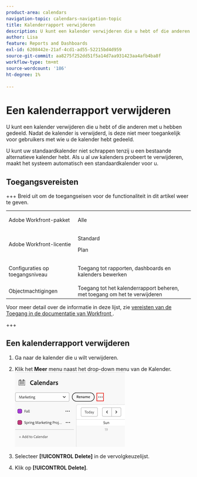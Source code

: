 ```yaml
---
product-area: calendars
navigation-topic: calendars-navigation-topic
title: Kalenderrapport verwijderen
description: U kunt een kalender verwijderen die u hebt of die anderen met u hebben gedeeld. Nadat de kalender is verwijderd, is deze niet meer toegankelijk voor gebruikers met wie u de kalender hebt gedeeld.
author: Lisa
feature: Reports and Dashboards
exl-id: 6208442e-21af-4cd1-ad55-52215bd4d959
source-git-commit: aa8275f252dd51f5a14d7aa931423aa4afb4ba8f
workflow-type: tm+mt
source-wordcount: '186'
ht-degree: 1%

---
```


# Een kalenderrapport verwijderen

U kunt een kalender verwijderen die u hebt of die anderen met u hebben gedeeld. Nadat de kalender is verwijderd, is deze niet meer toegankelijk voor gebruikers met wie u de kalender hebt gedeeld.

U kunt uw standaardkalender niet schrappen tenzij u een bestaande alternatieve kalender hebt. Als u al uw kalenders probeert te verwijderen, maakt het systeem automatisch een standaardkalender voor u.

## Toegangsvereisten

+++ Breid uit om de toegangseisen voor de functionaliteit in dit artikel weer te geven.

<table style="table-layout:auto"> 
 <col> 
 </col> 
 <col> 
 </col> 
 <tbody> 
  <tr> 
   <td role="rowheader">Adobe Workfront-pakket</td> 
   <td> <p>Alle</p> </td> 
  </tr> 
  <tr> 
   <td role="rowheader">Adobe Workfront-licentie</td> 
   <td><p>Standard</p>
       <p>Plan</p></td> 
  </tr> 
  <tr> 
   <td role="rowheader">Configuraties op toegangsniveau</td> 
   <td> <p> Toegang tot rapporten, dashboards en kalenders bewerken</p></td> 
  </tr> 
  <tr> 
   <td role="rowheader">Objectmachtigingen</td> 
   <td>Toegang tot het kalenderrapport beheren, met toegang om het te verwijderen</td> 
  </tr> 
 </tbody> 
</table>

Voor meer detail over de informatie in deze lijst, zie [&#x200B; vereisten van de Toegang in de documentatie van Workfront &#x200B;](/help/quicksilver/administration-and-setup/add-users/access-levels-and-object-permissions/access-level-requirements-in-documentation.md).

+++


## Een kalenderrapport verwijderen

1. Ga naar de kalender die u wilt verwijderen.
1. Klik het **Meer** menu naast het drop-down menu van de Kalender.
   ![&#x200B; kalender meer menu &#x200B;](assets/more-menu-calendar.png)

1. Selecteer **[!UICONTROL Delete]** in de vervolgkeuzelijst.
1. Klik op **[!UICONTROL Delete]**.
